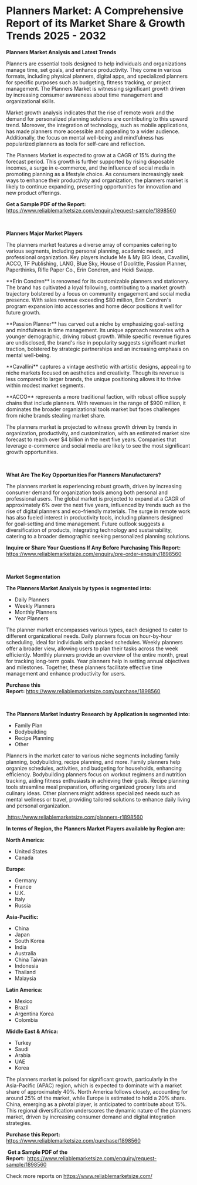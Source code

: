 <p><h1>Planners Market: A Comprehensive Report of its Market Share & Growth Trends 2025 - 2032</h1></p><p><strong>Planners Market Analysis and Latest Trends</strong></p>
<p><p>Planners are essential tools designed to help individuals and organizations manage time, set goals, and enhance productivity. They come in various formats, including physical planners, digital apps, and specialized planners for specific purposes such as budgeting, fitness tracking, or project management. The Planners Market is witnessing significant growth driven by increasing consumer awareness about time management and organizational skills.</p><p>Market growth analysis indicates that the rise of remote work and the demand for personalized planning solutions are contributing to this upward trend. Moreover, the integration of technology, such as mobile applications, has made planners more accessible and appealing to a wider audience. Additionally, the focus on mental well-being and mindfulness has popularized planners as tools for self-care and reflection.</p><p>The Planners Market is expected to grow at a CAGR of 15% during the forecast period. This growth is further supported by rising disposable incomes, a surge in e-commerce, and the influence of social media in promoting planning as a lifestyle choice. As consumers increasingly seek ways to enhance their productivity and organization, the planners market is likely to continue expanding, presenting opportunities for innovation and new product offerings.</p></p>
<p><strong>Get a Sample PDF of the Report:&nbsp;</strong> <a href="https://www.reliablemarketsize.com/enquiry/request-sample/1898560?utm_campaign=2948&utm_medium=2&utm_source=Github&utm_content=ia&utm_term=04042025&utm_id=planners">https://www.reliablemarketsize.com/enquiry/request-sample/1898560</a></p>
<p>&nbsp;</p>
<p><strong>Planners Major Market Players</strong></p>
<p><p>The planners market features a diverse array of companies catering to various segments, including personal planning, academic needs, and professional organization. Key players include Me & My BIG Ideas, Cavallini, ACCO, TF Publishing, LANG, Blue Sky, House of Doolittle, Passion Planner, Paperthinks, Rifle Paper Co., Erin Condren, and Heidi Swapp.</p><p>**Erin Condren** is renowned for its customizable planners and stationery. The brand has cultivated a loyal following, contributing to a market growth trajectory bolstered by a focus on community engagement and social media presence. With sales revenue exceeding $80 million, Erin Condren's program expansion into accessories and home décor positions it well for future growth.</p><p>**Passion Planner** has carved out a niche by emphasizing goal-setting and mindfulness in time management. Its unique approach resonates with a younger demographic, driving robust growth. While specific revenue figures are undisclosed, the brand's rise in popularity suggests significant market traction, bolstered by strategic partnerships and an increasing emphasis on mental well-being.</p><p>**Cavallini** captures a vintage aesthetic with artistic designs, appealing to niche markets focused on aesthetics and creativity. Though its revenue is less compared to larger brands, the unique positioning allows it to thrive within modest market segments.</p><p>**ACCO** represents a more traditional faction, with robust office supply chains that include planners. With revenues in the range of $900 million, it dominates the broader organizational tools market but faces challenges from niche brands stealing market share.</p><p>The planners market is projected to witness growth driven by trends in organization, productivity, and customization, with an estimated market size forecast to reach over $4 billion in the next five years. Companies that leverage e-commerce and social media are likely to see the most significant growth opportunities.</p></p>
<p>&nbsp;</p>
<p><strong>What Are The Key Opportunities For Planners Manufacturers?</strong></p>
<p><p>The planners market is experiencing robust growth, driven by increasing consumer demand for organization tools among both personal and professional users. The global market is projected to expand at a CAGR of approximately 6% over the next five years, influenced by trends such as the rise of digital planners and eco-friendly materials. The surge in remote work has also fueled interest in productivity tools, including planners designed for goal-setting and time management. Future outlook suggests a diversification of products, integrating technology and sustainability, catering to a broader demographic seeking personalized planning solutions.</p></p>
<p><strong>Inquire or Share Your Questions If Any Before Purchasing This Report:</strong> <a href="https://www.reliablemarketsize.com/enquiry/pre-order-enquiry/1898560?utm_campaign=2948&utm_medium=2&utm_source=Github&utm_content=ia&utm_term=04042025&utm_id=planners">https://www.reliablemarketsize.com/enquiry/pre-order-enquiry/1898560</a></p>
<p>&nbsp;</p>
<p><strong>Market Segmentation</strong></p>
<p><strong>The Planners Market Analysis by types is segmented into:</strong></p>
<p><ul><li>Daily Planners</li><li>Weekly Planners</li><li>Monthly Planners</li><li>Year Planners</li></ul></p>
<p><p>The planner market encompasses various types, each designed to cater to different organizational needs. Daily planners focus on hour-by-hour scheduling, ideal for individuals with packed schedules. Weekly planners offer a broader view, allowing users to plan their tasks across the week efficiently. Monthly planners provide an overview of the entire month, great for tracking long-term goals. Year planners help in setting annual objectives and milestones. Together, these planners facilitate effective time management and enhance productivity for users.</p></p>
<p><strong>Purchase this Report:&nbsp;</strong><a href="https://www.reliablemarketsize.com/purchase/1898560?utm_campaign=2948&utm_medium=2&utm_source=Github&utm_content=ia&utm_term=04042025&utm_id=planners">https://www.reliablemarketsize.com/purchase/1898560</a></p>
<p>&nbsp;</p>
<p><strong>The Planners Market Industry Research by Application is segmented into:</strong></p>
<p><ul><li>Family Plan</li><li>Bodybuilding</li><li>Recipe Planning</li><li>Other</li></ul></p>
<p><p>Planners in the market cater to various niche segments including family planning, bodybuilding, recipe planning, and more. Family planners help organize schedules, activities, and budgeting for households, enhancing efficiency. Bodybuilding planners focus on workout regimens and nutrition tracking, aiding fitness enthusiasts in achieving their goals. Recipe planning tools streamline meal preparation, offering organized grocery lists and culinary ideas. Other planners might address specialized needs such as mental wellness or travel, providing tailored solutions to enhance daily living and personal organization.</p></p>
<p><a href="https://www.reliablemarketsize.com/planners-r1898560?utm_campaign=2948&utm_medium=2&utm_source=Github&utm_content=ia&utm_term=04042025&utm_id=planners">&nbsp;https://www.reliablemarketsize.com/planners-r1898560</a></p>
<p><strong>In terms of Region, the Planners Market Players available by Region are:</strong></p>
<p>
    <p> <strong> North America: </strong>
        <ul>
            <li>United States</li>
            <li>Canada</li>
        </ul>
        </p> 
    <p> <strong> Europe: </strong>
        <ul>
            <li>Germany</li>
            <li>France</li>
            <li>U.K.</li>
            <li>Italy</li>
            <li>Russia</li>
        </ul>
        </p> 
    <p> <strong> Asia-Pacific: </strong>
        <ul>
            <li>China</li>
            <li>Japan</li>
            <li>South Korea</li>
            <li>India</li>
            <li>Australia</li>
            <li>China Taiwan</li>
            <li>Indonesia</li>
            <li>Thailand</li>
            <li>Malaysia</li>
        </ul>
        </p> 
    <p> <strong> Latin America: </strong>
        <ul>
            <li>Mexico</li>
            <li>Brazil</li>
            <li>Argentina Korea</li>
            <li>Colombia</li>
        </ul>
        </p> 
    <p> <strong> Middle East & Africa: </strong>
        <ul>
            <li>Turkey</li>
            <li>Saudi</li>
            <li>Arabia</li>
            <li>UAE</li>
            <li>Korea</li>
        </ul>
    </p>
    </p>
<p><p>The planners market is poised for significant growth, particularly in the Asia-Pacific (APAC) region, which is expected to dominate with a market share of approximately 40%. North America follows closely, accounting for around 25% of the market, while Europe is estimated to hold a 20% share. China, emerging as a pivotal player, is anticipated to contribute about 15%. This regional diversification underscores the dynamic nature of the planners market, driven by increasing consumer demand and digital integration strategies.</p></p>
<p><strong>Purchase this Report: </strong><a href="https://www.reliablemarketsize.com/purchase/1898560?utm_campaign=2948&utm_medium=2&utm_source=Github&utm_content=ia&utm_term=04042025&utm_id=planners">https://www.reliablemarketsize.com/purchase/1898560</a></p>
<p>&nbsp;<strong>Get a Sample PDF of the Report:&nbsp;&nbsp;</strong><a href="https://www.reliablemarketsize.com/enquiry/request-sample/1898560?utm_campaign=2948&utm_medium=2&utm_source=Github&utm_content=ia&utm_term=04042025&utm_id=planners">https://www.reliablemarketsize.com/enquiry/request-sample/1898560</a></p>
<p><strong></strong></p>
<p>Check more reports on <a href="https://www.reliablemarketsize.com/?utm_campaign=2948&utm_medium=2&utm_source=Github&utm_content=ia&utm_term=04042025&utm_id=planners">https://www.reliablemarketsize.com/</a></p>